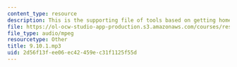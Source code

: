 ```yaml
---
content_type: resource
description: This is the supporting file of tools based on getting home.
file: https://ol-ocw-studio-app-production.s3.amazonaws.com/courses/res-21g-003-learning-chinese-a-foundation-course-in-mandarin-spring-2011/2d56f13fee06ec42459ec31f1125f55d_9.10.1.mp3
file_type: audio/mpeg
resourcetype: Other
title: 9.10.1.mp3
uid: 2d56f13f-ee06-ec42-459e-c31f1125f55d
---
```

